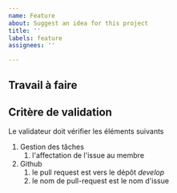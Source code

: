```yaml
---
name: Feature
about: Suggest an idea for this project
title: ''
labels: feature
assignees: ''

---
```


## Travail à faire



##  Critère de validation

Le validateur doit vérifier les éléments suivants 

1. Gestion des tâches 
   1. l'affectation de l'issue au membre
2. Github
   1. le pull request est vers le dépôt *develop*
   2. le nom de pull-request est le nom d'issue 
